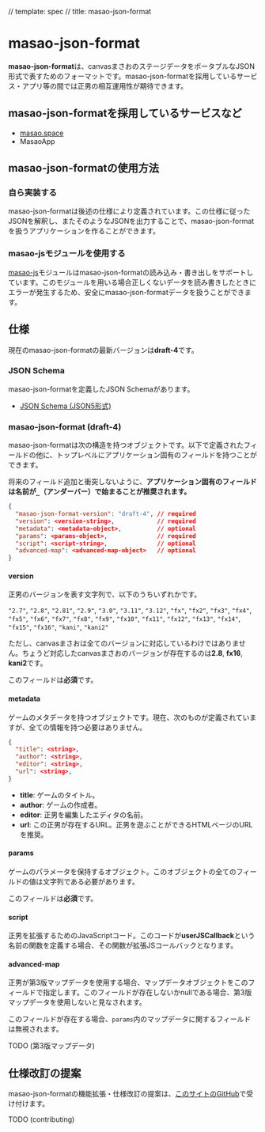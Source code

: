 // template: spec
// title: masao-json-format

# masao-json-format

**masao-json-format**は、canvasまさおのステージデータをポータブルなJSON形式で表すためのフォーマットです。masao-json-formatを採用しているサービス・アプリ等の間では正男の相互運用性が期待できます。

## masao-json-formatを採用しているサービスなど

* [masao.space](https://masao.space/)
* MasaoApp

## masao-json-formatの使用方法

### 自ら実装する
masao-json-formatは後述の仕様により定義されています。この仕様に従ったJSONを解釈し、またそのようなJSONを出力することで、masao-json-formatを扱うアプリケーションを作ることができます。

### masao-jsモジュールを使用する
[masao-js](/masao-js/)モジュールはmasao-json-formatの読み込み・書き出しをサポートしています。このモジュールを用いる場合正しくないデータを読み書きしたときにエラーが発生するため、安全にmasao-json-formatデータを扱うことができます。


## 仕様

現在のmasao-json-formatの最新バージョンは**draft-4**です。

### JSON Schema
masao-json-formatを定義したJSON Schemaがあります。

- [JSON Schema (JSON5形式)](./format-schema.json5)

### masao-json-format (draft-4)
masao-json-formatは次の構造を持つオブジェクトです。以下で定義されたフィールドの他に、トップレベルにアプリケーション固有のフィールドを持つことができます。

将来のフィールド追加と衝突しないように、**アプリケーション固有のフィールドは名前が`_`（アンダーバー）で始まることが推奨されます。**

```json
{
  "masao-json-format-version": "draft-4", // required
  "version": <version-string>,            // required
  "metadata": <metadata-object>,          // optional
  "params": <params-object>,              // required
  "script": <script-string>,              // optional
  "advanced-map": <advanced-map-object>   // optional
}
```

#### version
正男のバージョンを表す文字列で、以下のうちいずれかです。

`"2.7"`, `"2.8"`, `"2.81"`, `"2.9"`, `"3.0"`, `"3.11"`, `"3.12"`, `"fx"`, `"fx2"`, `"fx3"`, `"fx4"`, `"fx5"`, `"fx6"`, `"fx7"`, `"fx8"`, `"fx9"`, `"fx10"`, `"fx11"`, `"fx12"`, `"fx13"`, `"fx14"`, `"fx15"`, `"fx16"`, `"kani"`, `"kani2"`

ただし、canvasまさおは全てのバージョンに対応しているわけではありません。ちょうど対応したcanvasまさおのバージョンが存在するのは**2.8**, **fx16**, **kani2**です。

このフィールドは**必須**です。

#### metadata
ゲームのメタデータを持つオブジェクトです。現在、次のものが定義されていますが、全ての情報を持つ必要はありません。

```json
{
  "title": <string>,
  "author": <string>,
  "editor": <string>,
  "url": <string>,
}
```

- **title**: ゲームのタイトル。
- **author**: ゲームの作成者。
- **editor**: 正男を編集したエディタの名前。
- **url**: この正男が存在するURL。正男を遊ぶことができるHTMLページのURLを推奨。

#### params
ゲームのパラメータを保持するオブジェクト。このオブジェクトの全てのフィールドの値は文字列である必要があります。

このフィールドは**必須**です。

#### script
正男を拡張するためのJavaScriptコード。このコードが**userJSCallback**という名前の関数を定義する場合、その関数が拡張JSコールバックとなります。

#### advanced-map
正男が第3版マップデータを使用する場合、マップデータオブジェクトをこのフィールドで指定します。このフィールドが存在しないかnullである場合、第3版マップデータを使用しないと見なされます。

このフィールドが存在する場合、`params`内のマップデータに関するフィールドは無視されます。

TODO (第3版マップデータ)

## 仕様改訂の提案
masao-json-formatの機能拡張・仕様改訂の提案は、[このサイトのGitHub](https://github.com/uhyo/spec-masao)で受け付けます。

TODO (contributing)


